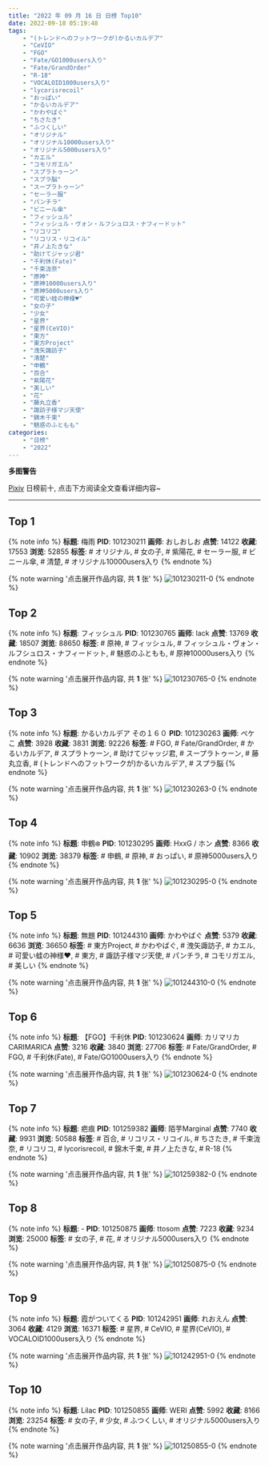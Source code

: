 ```yaml
---
title: "2022 年 09 月 16 日 日榜 Top10"
date: 2022-09-18 05:19:48
tags:
    - "(トレンドへのフットワークが)かるいカルデア"
    - "CeVIO"
    - "FGO"
    - "Fate/GO1000users入り"
    - "Fate/GrandOrder"
    - "R-18"
    - "VOCALOID1000users入り"
    - "lycorisrecoil"
    - "おっぱい"
    - "かるいカルデア"
    - "かわやばぐ"
    - "ちさたき"
    - "ふつくしい"
    - "オリジナル"
    - "オリジナル10000users入り"
    - "オリジナル5000users入り"
    - "カエル"
    - "コモリガエル"
    - "スプラトゥーン"
    - "スプラ脳"
    - "スープラトゥーン"
    - "セーラー服"
    - "パンチラ"
    - "ビニール傘"
    - "フィッシュル"
    - "フィッシュル・ヴォン・ルフシュロス・ナフィードット"
    - "リコリコ"
    - "リコリス・リコイル"
    - "井ノ上たきな"
    - "助けてジャッジ君"
    - "千利休(Fate)"
    - "千束泷奈"
    - "原神"
    - "原神10000users入り"
    - "原神5000users入り"
    - "可愛い蛙の神様♥"
    - "女の子"
    - "少女"
    - "星界"
    - "星界(CeVIO)"
    - "東方"
    - "東方Project"
    - "洩矢諏訪子"
    - "清楚"
    - "申鶴"
    - "百合"
    - "紫陽花"
    - "美しい"
    - "花"
    - "藤丸立香"
    - "諏訪子様マジ天使"
    - "錦木千束"
    - "魅惑のふともも"
categories:
    - "日榜"
    - "2022"
---
```


<i class="fa fa-triangle-exclamation"></i>**多图警告**<i class="fa fa-triangle-exclamation"></i>

[Pixiv](https://www.pixiv.net/) 日榜前十, 点击下方阅读全文查看详细内容~

<!-- more -->

---

## Top 1

{% note info %}
**标题**: 梅雨
**PID**: 101230211 **画师**: おしおしお
**点赞**: 14122 **收藏**: 17553 **浏览**: 52855
**标签**: # オリジナル, # 女の子, # 紫陽花, # セーラー服, # ビニール傘, # 清楚, # オリジナル10000users入り
{% endnote %}

{% note warning '点击展开作品内容, 共 **1** 张' %}
![101230211-0](https://i.pixiv.re/img-original/img/2022/09/15/00/00/01/101230211_p0.png)
{% endnote %}

## Top 2

{% note info %}
**标题**: フィッシュル
**PID**: 101230765 **画师**: lack
**点赞**: 13769 **收藏**: 18507 **浏览**: 88650
**标签**: # 原神, # フィッシュル, # フィッシュル・ヴォン・ルフシュロス・ナフィードット, # 魅惑のふともも, # 原神10000users入り
{% endnote %}

{% note warning '点击展开作品内容, 共 **1** 张' %}
![101230765-0](https://i.pixiv.re/img-original/img/2022/09/15/00/11/18/101230765_p0.png)
{% endnote %}

## Top 3

{% note info %}
**标题**: かるいカルデア その１６０
**PID**: 101230263 **画师**: ペケこ
**点赞**: 3928 **收藏**: 3831 **浏览**: 92226
**标签**: # FGO, # Fate/GrandOrder, # かるいカルデア, # スプラトゥーン, # 助けてジャッジ君, # スープラトゥーン, # 藤丸立香, # (トレンドへのフットワークが)かるいカルデア, # スプラ脳
{% endnote %}

{% note warning '点击展开作品内容, 共 **1** 张' %}
![101230263-0](https://i.pixiv.re/img-original/img/2022/09/15/00/00/08/101230263_p0.png)
{% endnote %}

## Top 4

{% note info %}
**标题**: 申鶴❄️
**PID**: 101230295 **画师**: HxxG / ホン
**点赞**: 8366 **收藏**: 10902 **浏览**: 38379
**标签**: # 申鶴, # 原神, # おっぱい, # 原神5000users入り
{% endnote %}

{% note warning '点击展开作品内容, 共 **1** 张' %}
![101230295-0](https://i.pixiv.re/img-original/img/2022/09/15/00/00/13/101230295_p0.png)
{% endnote %}

## Top 5

{% note info %}
**标题**: 無題
**PID**: 101244310 **画师**: かわやばぐ
**点赞**: 5379 **收藏**: 6636 **浏览**: 36650
**标签**: # 東方Project, # かわやばぐ, # 洩矢諏訪子, # カエル, # 可愛い蛙の神様♥, # 東方, # 諏訪子様マジ天使, # パンチラ, # コモリガエル, # 美しい
{% endnote %}

{% note warning '点击展开作品内容, 共 **1** 张' %}
![101244310-0](https://i.pixiv.re/img-original/img/2022/09/15/19/43/40/101244310_p0.jpg)
{% endnote %}

## Top 6

{% note info %}
**标题**: 【FGO】千利休
**PID**: 101230624 **画师**: カリマリカCARIMARICA
**点赞**: 3216 **收藏**: 3840 **浏览**: 27706
**标签**: # Fate/GrandOrder, # FGO, # 千利休(Fate), # Fate/GO1000users入り
{% endnote %}

{% note warning '点击展开作品内容, 共 **1** 张' %}
![101230624-0](https://i.pixiv.re/img-original/img/2022/09/15/00/06/25/101230624_p0.png)
{% endnote %}

## Top 7

{% note info %}
**标题**: 疤痕
**PID**: 101259382 **画师**: 陌芋Marginal
**点赞**: 7740 **收藏**: 9931 **浏览**: 50588
**标签**: # 百合, # リコリス・リコイル, # ちさたき, # 千束泷奈, # リコリコ, # lycorisrecoil, # 錦木千束, # 井ノ上たきな, # R-18
{% endnote %}

{% note warning '点击展开作品内容, 共 **1** 张' %}
![101259382-0](https://i.pixiv.re/img-original/img/2022/09/16/12/37/56/101259382_p0.jpg)
{% endnote %}

## Top 8

{% note info %}
**标题**: -
**PID**: 101250875 **画师**: ttosom
**点赞**: 7223 **收藏**: 9234 **浏览**: 25000
**标签**: # 女の子, # 花, # オリジナル5000users入り
{% endnote %}

{% note warning '点击展开作品内容, 共 **1** 张' %}
![101250875-0](https://i.pixiv.re/img-original/img/2022/09/16/00/00/09/101250875_p0.jpg)
{% endnote %}

## Top 9

{% note info %}
**标题**: 霞がついてくる
**PID**: 101242951 **画师**: れおえん
**点赞**: 3064 **收藏**: 4129 **浏览**: 16371
**标签**: # 星界, # CeVIO, # 星界(CeVIO), # VOCALOID1000users入り
{% endnote %}

{% note warning '点击展开作品内容, 共 **1** 张' %}
![101242951-0](https://i.pixiv.re/img-original/img/2022/09/15/18/30/01/101242951_p0.jpg)
{% endnote %}

## Top 10

{% note info %}
**标题**: Lilac
**PID**: 101250855 **画师**: WERI
**点赞**: 5992 **收藏**: 8166 **浏览**: 23254
**标签**: # 女の子, # 少女, # ふつくしい, # オリジナル5000users入り
{% endnote %}

{% note warning '点击展开作品内容, 共 **1** 张' %}
![101250855-0](https://i.pixiv.re/img-original/img/2022/09/16/00/00/05/101250855_p0.png)
{% endnote %}
